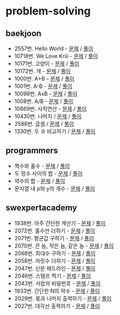 # problem-solving

## baekjoon

- 2557번. Hello World - [문제](https://www.acmicpc.net/problem/2557) / [풀이](./baekjoon/hello-world-2557.cpp)
- 10718번. We Love Kriii - [문제](https://www.acmicpc.net/problem/10718) / [풀이](./baekjoon/we-love-kriii-10718.cpp)
- 10171번. 고양이 - [문제](https://www.acmicpc.net/problem/10171) / [풀이](./baekjoon/cat-10171.cpp)
- 10172번. 개 - [문제](https://www.acmicpc.net/problem/10172) / [풀이](./baekjoon/dog-10172.cpp)
- 1000번. A+B - [문제](https://www.acmicpc.net/problem/1000) / [풀이](./baekjoon/A+B-1000.cpp)
- 1001번. A-B - [문제](https://www.acmicpc.net/problem/1001) / [풀이](./baekjoon/A-B-1001.cpp)
- 10098번. AxB - [문제](https://www.acmicpc.net/problem/10998) / [풀이](./baekjoon/AxB-10998.cpp)
- 1008번. A/B - [문제](https://www.acmicpc.net/problem/1008) / [풀이](./baekjoon/A÷B-1008.cpp)
- 10869번. 사칙연산 - [문제](https://www.acmicpc.net/problem/10869) / [풀이](./baekjoon/four-fundamental-arithmetic-operations-10869.cpp)
- 10430번. 나머지 / [문제](https://www.acmicpc.net/problem/10430) / [풀이](./baekjoon/rest-10430.cpp)
- 2588번. 곱셈 / [문제](https://www.acmicpc.net/problem/2588) / [풀이](./baekjoon/multiply-2588.cpp)
- 1330번. 두 수 비교하기 / [문제](https://www.acmicpc.net/problem/1330) / [풀이](./baekjoon/compare-two-numbers-1330.cpp)

## programmers

- 짝수와 홀수 - [문제](https://programmers.co.kr/learn/courses/30/lessons/12937) / [풀이](./programmers/even-number-and-odd-number.cpp)
- 두 정수 사이의 합 - [문제](https://programmers.co.kr/learn/courses/30/lessons/12912) / [풀이](./programmers/sum-between-two-integers.cpp)
- 약수의 합 - [문제](https://programmers.co.kr/learn/courses/30/lessons/12928) / [풀이](./programmers/sum-of-divisor.cpp)
- 문자열 내 p와 y의 개수 - [문제](https://programmers.co.kr/learn/courses/30/lessons/12916) / [풀이](./programmers/count-of-p-and-y.cpp)

## swexpertacademy

- 1938번. 아주 간단한 계산기 - [문제](https://swexpertacademy.com/main/code/problem/problemDetail.do?contestProbId=AV5PjsYKAMIDFAUq&categoryId=AV5PjsYKAMIDFAUq&categoryType=CODE) / [풀이](./swexpertacademy/very-simple-calculator-1938.cpp)
- 2072번. 홀수만 더하기 - [문제](https://swexpertacademy.com/main/code/problem/problemDetail.do?contestProbId=AV5QSEhaA5sDFAUq&categoryId=AV5QSEhaA5sDFAUq&categoryType=CODE) / [풀이](./swexpertacademy/odd-numbers-plus-2072.cpp)
- 2071번. 평균값 구하기 - [문제](https://swexpertacademy.com/main/code/problem/problemDetail.do?contestProbId=AV5QRnJqA5cDFAUq&categoryId=AV5QRnJqA5cDFAUq&categoryType=CODE) / [풀이](./swexpertacademy/get-average-value-2071.cpp)
- 2070번. 큰 놈, 작은 놈, 같은 놈 - [문제](https://swexpertacademy.com/main/code/problem/problemDetail.do?contestProbId=AV5QQ6qqA40DFAUq&categoryId=AV5QQ6qqA40DFAUq&categoryType=CODE) / [풀이](./swexpertacademy/big-small-same-2070.cpp)
- 2068번. 최대수 구하기 - [문제](https://swexpertacademy.com/main/code/problem/problemDetail.do?contestProbId=AV5QQhbqA4QDFAUq&categoryId=AV5QQhbqA4QDFAUq&categoryType=CODE) / [풀이](./swexpertacademy/get-biggest-number-2068.cpp)
- 2058번. 자릿수 더하기 - [문제](https://swexpertacademy.com/main/code/problem/problemDetail.do?contestProbId=AV5QPRjqA10DFAUq&categoryId=AV5QPRjqA10DFAUq&categoryType=CODE) / [풀이](./swexpertacademy/sum-digits-2058.cpp)
- 2047번. 신문 헤드라인 - [문제](https://swexpertacademy.com/main/code/problem/problemDetail.do?contestProbId=AV5QKsLaAy0DFAUq&categoryId=AV5QKsLaAy0DFAUq&categoryType=CODE) / [풀이](./swexpertacademy/newspaper-headline-2047.cpp)
- 2046번. 스탬프 찍기 - [문제](https://swexpertacademy.com/main/code/problem/problemDetail.do?contestProbId=AV5QKdT6AyYDFAUq&categoryId=AV5QKdT6AyYDFAUq&categoryType=CODE) / [풀이](./swexpertacademy/stamp-2046.cpp)
- 2043번. 서랍의 비밀번호 - [문제](https://swexpertacademy.com/main/code/problem/problemDetail.do?contestProbId=AV5QJ_8KAx8DFAUq&categoryId=AV5QJ_8KAx8DFAUq&categoryType=CODE) / [풀이](./swexpertacademy/password-of-drawer-2043.cpp)
- 1933번. 간단한 N의 약수 - [문제](https://swexpertacademy.com/main/code/problem/problemDetail.do?contestProbId=AV5PhcWaAKIDFAUq&categoryId=AV5PhcWaAKIDFAUq&categoryType=CODE) / [풀이](./swexpertacademy/simple-divisor-of-n-1933.cpp)
- 2029번. 몫과 나머지 출력하기 - [문제](https://swexpertacademy.com/main/code/problem/problemDetail.do?contestProbId=AV5QGNvKAtEDFAUq&categoryId=AV5QGNvKAtEDFAUq&categoryType=CODE) / [풀이](./swexpertacademy/print-quotient-and-remainder-2029.cpp)
- 2027번. 대각선 출력하기 - [문제](https://swexpertacademy.com/main/code/problem/problemDetail.do?contestProbId=AV5QFuZ6As0DFAUq&categoryId=AV5QFuZ6As0DFAUq&categoryType=CODE) / [풀이](./swexpertacademy/print-dialog-line-2027.cpp)
